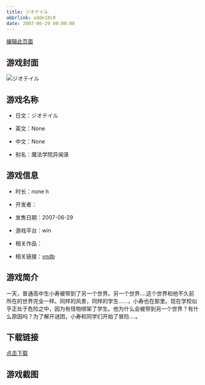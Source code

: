 ```yaml
---
title: ジオテイル
abbrlink: adde10c0
date: 2007-06-29 00:00:00
---
```

[编辑此页面](https://github.com/ACG-3/ADV3-source/blob/main/source/_posts/games/%E3%82%B8%E3%82%AA%E3%83%86%E3%82%A4%E3%83%AB.md)

## 游戏封面

![ジオテイル](https://pan.timero.xyz/d/onedrive/img_lib_001/%E3%82%B8%E3%82%AA%E3%83%86%E3%82%A4%E3%83%AB_cover.avif)


## 游戏名称

- 日文：ジオテイル
- 英文：None
- 中文：None

- 别名：魔法学院异闻录


## 游戏信息

- 时长：none h
- 开发者：
- 发售日期：2007-06-29
- 游戏平台：win
- 相关作品：

- 相关链接：[vndb](https://vndb.org/v1302)


## 游戏简介

一天，普通高中生小寿被带到了另一个世界。另一个世界....这个世界和他不久前所在的世界完全一样。同样的风景，同样的学生......，小寿也在那里。现在学校似乎正处于危险之中，因为有怪物绑架了学生。他为什么会被带到另一个世界？有什么原因吗？为了解开谜团，小寿和同学们开始了冒险....。




## 下载链接

[点击下载](https://pan.timero.xyz/onedrive/adv_lib_001/%E3%82%B8%E3%82%AA%E3%83%86%E3%82%A4%E3%83%AB)


## 游戏截图


